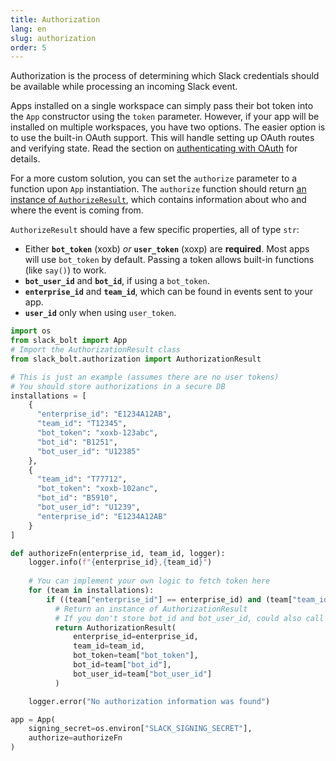 ```yaml
---
title: Authorization
lang: en
slug: authorization
order: 5
---
```


<div class="section-content">
Authorization is the process of determining which Slack credentials should be available while processing an incoming Slack event.

Apps installed on a single workspace can simply pass their bot token into the `App` constructor using the `token` parameter. However, if your app will be installed on multiple workspaces, you have two options. The easier option is to use the built-in OAuth support. This will handle setting up OAuth routes and verifying state. Read the section on [authenticating with OAuth](#authenticating-oauth) for details.

For a more custom solution, you can set the `authorize` parameter to a function upon `App` instantiation. The `authorize` function should return [an instance of `AuthorizeResult`](https://github.com/slackapi/bolt-python/blob/main/slack_bolt/authorization/authorization_result.py#L6), which contains information about who and where the event is coming from.

`AuthorizeResult` should have a few specific properties, all of type `str`:
- Either **`bot_token`** (xoxb) *or* **`user_token`** (xoxp) are **required**. Most apps will use `bot_token` by default. Passing a token allows built-in functions (like `say()`) to work.
- **`bot_user_id`** and **`bot_id`**, if using a `bot_token`.
- **`enterprise_id`** and **`team_id`**, which can be found in events sent to your app.
- **`user_id`** only when using `user_token`.
</div>

```python
import os
from slack_bolt import App
# Import the AuthorizationResult class
from slack_bolt.authorization import AuthorizationResult

# This is just an example (assumes there are no user tokens)
# You should store authorizations in a secure DB
installations = [
    {
      "enterprise_id": "E1234A12AB",
      "team_id": "T12345",
      "bot_token": "xoxb-123abc",
      "bot_id": "B1251",
      "bot_user_id": "U12385"
    },
    {
      "team_id": "T77712",
      "bot_token": "xoxb-102anc",
      "bot_id": "B5910",
      "bot_user_id": "U1239",
      "enterprise_id": "E1234A12AB"
    }
]

def authorizeFn(enterprise_id, team_id, logger):
    logger.info(f"{enterprise_id},{team_id}")
    
    # You can implement your own logic to fetch token here
    for (team in installations):
        if ((team["enterprise_id"] == enterprise_id) and (team["team_id"] == team_id)):
          # Return an instance of AuthorizationResult
          # If you don't store bot_id and bot_user_id, could also call `from_auth_test_response` with your bot_token to automatically fetch them
          return AuthorizationResult(
              enterprise_id=enterprise_id,
              team_id=team_id,
              bot_token=team["bot_token"],
              bot_id=team["bot_id"],
              bot_user_id=team["bot_user_id"]
          )

    logger.error("No authorization information was found")

app = App(
    signing_secret=os.environ["SLACK_SIGNING_SECRET"],
    authorize=authorizeFn
)
```